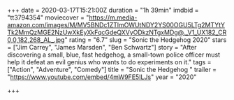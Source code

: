 +++
date = 2020-03-17T15:21:00Z
duration = "1h 39min"
imdbid = "tt3794354"
moviecover = "https://m.media-amazon.com/images/M/MV5BNDc1ZTlmOWUtNDY2YS00OGU5LTg2MTYtYTk2MmQzMGE2NzUwXkEyXkFqcGdeQXVyODkzNTgxMDg@._V1_UX182_CR0,0,182,268_AL_.jpg"
rating = "6.7"
slug = "Sonic the Hedgehog 2020"
stars = ["Jim Carrey", "James Marsden", "Ben Schwartz"]
story = "After discovering a small, blue, fast hedgehog, a small-town police officer must help it defeat an evil genius who wants to do experiments on it."
tags = ["Action", "Adventure", "Comedy"]
title = "Sonic the Hedgehog "
trailer = "https://www.youtube.com/embed/4mW9FE5ILJs"
year = "2020"

+++
